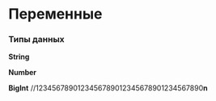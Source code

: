 # Переменные

### Типы данных
**String**

**Number**

**BigInt** //1234567890123456789012345678901234567890**n**
